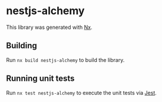 # nestjs-alchemy

This library was generated with [Nx](https://nx.dev).

## Building

Run `nx build nestjs-alchemy` to build the library.

## Running unit tests

Run `nx test nestjs-alchemy` to execute the unit tests via [Jest](https://jestjs.io).
